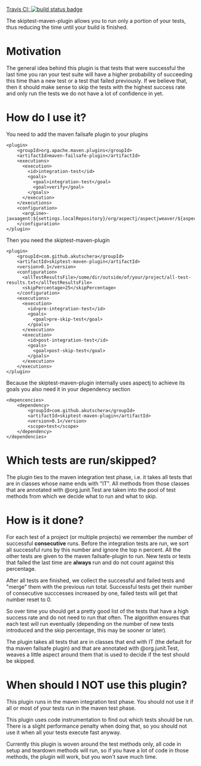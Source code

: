 [Travis CI:  ![build status badge](https://travis-ci.org/akutschera/skip-test-maven-plugin.svg?branch=master)](https://travis-ci.org/akutschera/skip-test-maven-plugin)

The skiptest-maven-plugin allows you to run only a portion of your tests, thus reducing the time until your
build is finished.

Motivation
==========

The general idea behind this plugin is that tests that were successful the last time you ran your test suite will
have a higher probability of succeeding this time than a new test or a test that failed previously.
If we believe that, then it should make sense to skip the tests with the highest success rate and only run the tests
we do not have a lot of confidence in yet.

How do I use it?
================
You need to add the maven failsafe plugin to your plugins

    <plugin>
        <groupId>org.apache.maven.plugins</groupId>
        <artifactId>maven-failsafe-plugin</artifactId>
        <executions>
          <execution>
            <id>integration-test</id>
            <goals>
              <goal>integration-test</goal>
              <goal>verify</goal>
            </goals>
          </execution>
        </executions>
        <configuration>
          <argLine>-javaagent:${settings.localRepository}/org/aspectj/aspectjweaver/${aspectjweaver.version}/aspectjweaver-${aspectjweaver.version}.jar</argLine>
        </configuration>
    </plugin>
    
Then you need the skiptest-maven-plugin

    <plugin>
        <groupId>com.github.akutschera</groupId>
        <artifactId>skiptest-maven-plugin</artifactId>
        <version>0.1</version>
        <configuration>
          <allTestResultsFile>/some/dir/outside/of/your/project/all-test-results.txt</allTestResultsFile>
          <skipPercentage>25</skipPercentage>
        </configuration>
        <executions>
          <execution>
            <id>pre-integration-test</id>
            <goals>
              <goal>pre-skip-test</goal>
            </goals>
          </execution>
          <execution>
            <id>post-integration-test</id>
            <goals>
              <goal>post-skip-test</goal>
            </goals>
          </execution>
        </executions>
    </plugin>
    
Because the skiptest-maven-plugin internally uses aspectj to achieve its goals you also need it in your dependency section
    
    <depencencies>
        <dependency>
            <groupId>com.github.akutschera</groupId>
            <artifactId>skiptest-maven-plugin</artifactId>
            <version>0.1</version>
            <scope>test</scope>
        </dependency>
    </dependencies>

Which tests are run/skipped?
============================

The plugin ties to the maven integration test phase, i.e. it takes all tests that are in classes whose name ends with
"IT". All methods from those classes that are annotated with @org.junit.Test are taken into the pool of test methods
from which we decide what to run and what to skip.

How is it done?
===============

For each test of a project (or multiple projects) we remember the number of successful **consecutive** runs.
Before the integration tests are run, we sort all successful runs by this number and ignore the top n
percent. All the other tests are given to the maven failsafe-plugin to run. New tests or tests that failed the last time
are **always** run and do not count against this percentage.

After all tests are finished, we collect the successful and failed tests and "merge" them with the previous run total.
Successful tests get their number of consecutive succcesses increased by one, failed tests will get that number reset
to 0.

So over time you should get a pretty good list of the tests that have a high success rate and do not need to run that
often. The algorithm ensures that each test will run eventually (depending on the number of new tests introduced and
the skip percentage, this may be sooner or later).

The plugin takes all tests that are in classes that end with IT (the default for tha maven failsafe plugin) and that are
annotated with @org.junit.Test, weaves a little aspect around them that is used to decide if the test should be skipped.

When should I NOT use this plugin?
==============================

This plugin runs in the maven integration test phase. You should not use it if all or most of your tests run in the
maven test phase.
 
This plugin uses code instrumentation to find out which tests should be run. There is a slight performance penalty
when doing that, so you should not use it when all your tests execute fast anyway.
 
Currently this plugin is woven around the test methods only, all code in setup and teardown methods will run, so if you
have a lot of code in those methods, the plugin will work, but you won't save much time.
 
 